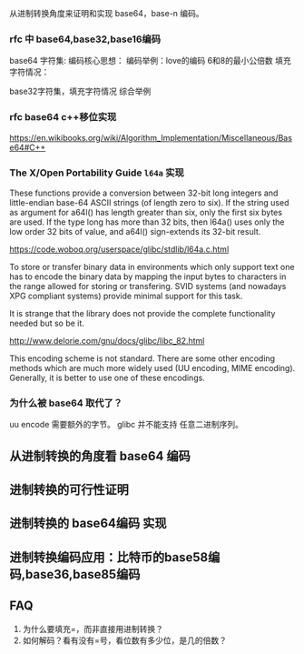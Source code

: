从进制转换角度来证明和实现 base64，base-n 编码。

### rfc 中 base64,base32,base16编码

base64 字符集:
编码核心思想：
编码举例：love的编码
6和8的最小公倍数
填充字符情况：

base32字符集，填充字符情况
综合举例

### rfc base64 c++移位实现

https://en.wikibooks.org/wiki/Algorithm_Implementation/Miscellaneous/Base64#C++

### The X/Open Portability Guide `l64a` 实现

These  functions provide a conversion between 32-bit long integers and little-endian base-64 ASCII strings (of length zero to six).  If the string used as argument for a64l() has length greater than six, only the first six bytes are used.  If the type long has more than 32 bits, then l64a() uses only the low order 32 bits of value, and a64l() sign-extends its 32-bit result.

https://code.woboq.org/userspace/glibc/stdlib/l64a.c.html

To store or transfer binary data in environments which only support text one has to encode the binary data by mapping the input bytes to characters in the range allowed for storing or transfering. SVID systems (and nowadays XPG compliant systems) provide minimal support for this task.

It is strange that the library does not provide the complete functionality needed but so be it.

http://www.delorie.com/gnu/docs/glibc/libc_82.html

This encoding scheme is not standard. There are some other encoding methods which are much more widely used (UU encoding, MIME encoding). Generally, it is better to use one of these encodings.

### 为什么被 base64 取代了？
uu encode 需要额外的字节。
glibc 并不能支持 任意二进制序列。

## 从进制转换的角度看 base64 编码

## 进制转换的可行性证明

## 进制转换的 base64编码 实现

## 进制转换编码应用：比特币的base58编码,base36,base85编码

## FAQ

1. 为什么要填充=，而非直接用进制转换？
1. 如何解码？看有没有=号，看位数有多少位，是几的倍数？
